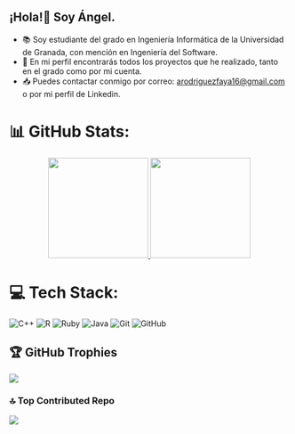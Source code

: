 ## ¡Hola!👋 Soy Ángel.

- 📚 Soy estudiante del grado en Ingeniería Informática de la Universidad de Granada, con mención en Ingeniería del Software.
- 🔎 En mi perfil encontrarás todos los proyectos que he realizado, tanto en el grado como por mi cuenta.
- 📥 Puedes contactar conmigo por correo: arodriguezfaya16@gmail.com o por mi perfil de Linkedin.
<!--
**AngelRodriguezFaya/AngelRodriguezFaya** is a ✨ _special_ ✨ repository because its `README.md` (this file) appears on your GitHub profile.

Here are some ideas to get you started:

- 🔭 I’m currently working on ...
- 🌱 I’m currently learning ...
- 👯 I’m looking to collaborate on ...
- 🤔 I’m looking for help with ...
- 💬 Ask me about ...
- 📫 How to reach me: ...
- 😄 Pronouns: ...
- ⚡ Fun fact: ...
-->

# 📊 GitHub Stats:
<p align="center">
<a href="https://github.com/AngelRodriguezFaya">
  <img height="180em" src="https://github-readme-stats.vercel.app/api?username=AngelRodriguezFaya&theme=catppuccin_latte&show_icons=true&hide_border=true&count_private=true"/>
  <img height="180em" src="https://github-readme-stats.vercel.app/api/top-langs/?username=AngelRodriguezFaya&layout=compact"/>
</a>
</p>

# 💻 Tech Stack:
![C++](https://img.shields.io/badge/c++-%2300599C.svg?style=flat&logo=c%2B%2B&logoColor=white) ![R](https://img.shields.io/badge/r-%23276DC3.svg?style=flat&logo=r&logoColor=white) ![Ruby](https://img.shields.io/badge/ruby-%23CC342D.svg?style=flat&logo=ruby&logoColor=white) ![Java](https://img.shields.io/badge/java-%23ED8B00.svg?style=flat&logo=openjdk&logoColor=white) ![Git](https://img.shields.io/badge/git-%23F05033.svg?style=flat&logo=git&logoColor=white) ![GitHub](https://img.shields.io/badge/github-%23121011.svg?style=flat&logo=github&logoColor=white)

## 🏆 GitHub Trophies
![](https://github-profile-trophy.vercel.app/?username=AngelRodriguezFaya&theme=dracula&no-frame=false&no-bg=false&margin-w=4)

### 🔝 Top Contributed Repo
![](https://github-contributor-stats.vercel.app/api?username=AngelRodriguezFaya&limit=5&theme=dracula&combine_all_yearly_contributions=true)

<!--
<br/>
<img src="https://i.imgur.com/dBaSKWF.gif" height="20" width="100%">

</a>[![](https://visitcount.itsvg.in/api?id=AngelRodriguezFaya&icon=0&color=8)](https://visitcount.itsvg.in)

